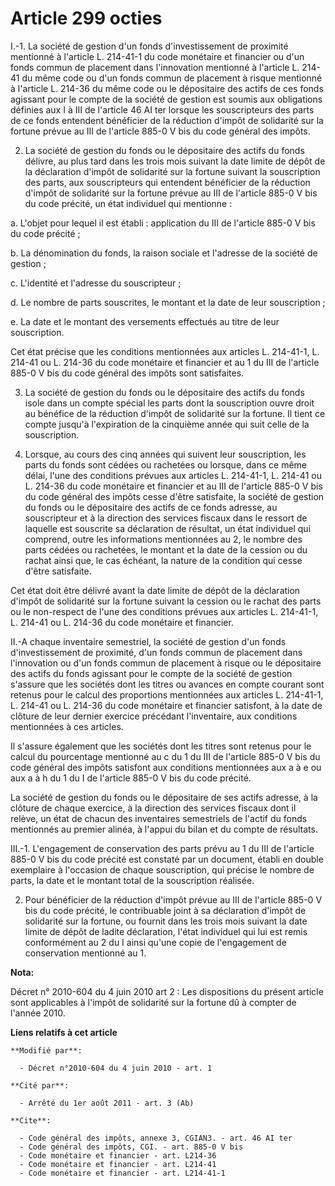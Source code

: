# Article 299 octies

I.-1. La société de gestion d'un fonds d'investissement de proximité mentionné à l'article L. 214-41-1 du code monétaire et
financier ou d'un fonds commun de placement dans l'innovation mentionné à l'article L. 214-41 du même code ou d'un fonds
commun de placement à risque mentionné à l'article L. 214-36 du même code ou le dépositaire des actifs de ces fonds agissant
pour le compte de la société de gestion est soumis aux obligations définies aux I à III de l'article 46 AI ter lorsque les
souscripteurs des parts de ce fonds entendent bénéficier de la réduction d'impôt de solidarité sur la fortune prévue au III
de l'article 885-0 V bis du code général des impôts.

2. La société de gestion du fonds ou le dépositaire des actifs du fonds délivre, au plus tard dans les trois mois suivant la
date limite de dépôt de la déclaration d'impôt de solidarité sur la fortune suivant la souscription des parts, aux
souscripteurs qui entendent bénéficier de la réduction d'impôt de solidarité sur la fortune prévue au III de l'article 885-0
V bis du code précité, un état individuel qui mentionne : 

a. L'objet pour lequel il est établi : application du III de l'article 885-0 V bis du code précité ; 

b. La dénomination du fonds, la raison sociale et l'adresse de la société de gestion ; 

c. L'identité et l'adresse du souscripteur ; 

d. Le nombre de parts souscrites, le montant et la date de leur souscription ; 

e. La date et le montant des versements effectués au titre de leur souscription. 

Cet état précise que les conditions mentionnées aux articles L. 214-41-1, L. 214-41 ou L. 214-36 du code monétaire et
financier et au 1 du III de l'article 885-0 V bis du code général des impôts sont satisfaites. 

3. La société de gestion du fonds ou le dépositaire des actifs du fonds isole dans un compte spécial les parts dont la
souscription ouvre droit au bénéfice de la réduction d'impôt de solidarité sur la fortune. Il tient ce compte jusqu'à
l'expiration de la cinquième année qui suit celle de la souscription. 

4. Lorsque, au cours des cinq années qui suivent leur souscription, les parts du fonds sont cédées ou rachetées ou lorsque,
dans ce même délai, l'une des conditions prévues aux articles L. 214-41-1, L. 214-41 ou L. 214-36 du code monétaire et
financier et au III de l'article 885-0 V bis du code général des impôts cesse d'être satisfaite, la société de gestion du
fonds ou le dépositaire des actifs de ce fonds adresse, au souscripteur et à la direction des services fiscaux dans le
ressort de laquelle est souscrite sa déclaration de résultat, un état individuel qui comprend, outre les informations
mentionnées au 2, le nombre des parts cédées ou rachetées, le montant et la date de la cession ou du rachat ainsi que, le cas
échéant, la nature de la condition qui cesse d'être satisfaite. 

Cet état doit être délivré avant la date limite de dépôt de la déclaration d'impôt de solidarité sur la fortune suivant la
cession ou le rachat des parts ou le non-respect de l'une des conditions prévues aux articles L. 214-41-1, L. 214-41 ou L.
214-36 du code monétaire et financier. 

II.-A chaque inventaire semestriel, la société de gestion d'un fonds d'investissement de proximité, d'un fonds commun de
placement dans l'innovation ou d'un fonds commun de placement à risque ou le dépositaire des actifs du fonds agissant pour le
compte de la société de gestion s'assure que les sociétés dont les titres ou avances en compte courant sont retenus pour le
calcul des proportions mentionnées aux articles L. 214-41-1, L. 214-41 ou L. 214-36 du code monétaire et financier satisfont,
à la date de clôture de leur dernier exercice précédant l'inventaire, aux conditions mentionnées à ces articles. 

Il s'assure également que les sociétés dont les titres sont retenus pour le calcul du pourcentage mentionné au c du 1 du III
de l'article 885-0 V bis du code général des impôts satisfont aux conditions mentionnées aux a à e ou aux a à h du 1 du I de
l'article 885-0 V bis du code précité. 

La société de gestion du fonds ou le dépositaire de ses actifs adresse, à la clôture de chaque exercice, à la direction des
services fiscaux dont il relève, un état de chacun des inventaires semestriels de l'actif du fonds mentionnés au premier
alinéa, à l'appui du bilan et du compte de résultats. 

III.-1. L'engagement de conservation des parts prévu au 1 du III de l'article 885-0 V bis du code précité est constaté par un
document, établi en double exemplaire à l'occasion de chaque souscription, qui précise le nombre de parts, la date et le
montant total de la souscription réalisée. 

2. Pour bénéficier de la réduction d'impôt prévue au III de l'article 885-0 V bis du code précité, le contribuable joint à sa
déclaration d'impôt de solidarité sur la fortune, ou fournit dans les trois mois suivant la date limite de dépôt de ladite
déclaration, l'état individuel qui lui est remis conformément au 2 du I ainsi qu'une copie de l'engagement de conservation
mentionné au 1.

**Nota:**

Décret n° 2010-604 du 4 juin 2010 art 2 : Les dispositions du présent article sont applicables à l'impôt de solidarité sur la
fortune dû à compter de l'année 2010.

**Liens relatifs à cet article**

	**Modifié par**:

	  - Décret n°2010-604 du 4 juin 2010 - art. 1

	**Cité par**:

	  - Arrêté du 1er août 2011 - art. 3 (Ab)

	**Cite**:

	  - Code général des impôts, annexe 3, CGIAN3. - art. 46 AI ter
	  - Code général des impôts, CGI. - art. 885-0 V bis
	  - Code monétaire et financier - art. L214-36
	  - Code monétaire et financier - art. L214-41
	  - Code monétaire et financier - art. L214-41-1
